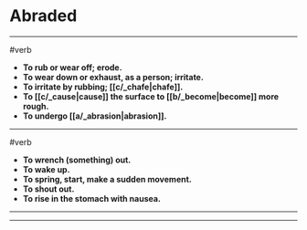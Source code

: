 # Abraded
---
#verb
- **To rub or wear off; erode.**
- **To wear down or exhaust, as a person; irritate.**
- **To irritate by rubbing; [[c/_chafe|chafe]].**
- **To [[c/_cause|cause]] the surface to [[b/_become|become]] more rough.**
- **To undergo [[a/_abrasion|abrasion]].**
---
#verb
- **To wrench (something) out.**
- **To wake up.**
- **To spring, start, make a sudden movement.**
- **To shout out.**
- **To rise in the stomach with nausea.**
---
---
